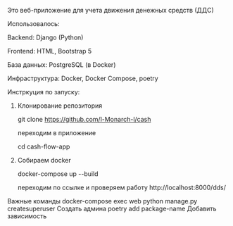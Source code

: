 Это веб-приложение для учета движения денежных средств (ДДС)

Использовалось:

Backend: Django (Python)

Frontend: HTML, Bootstrap 5

База данных: PostgreSQL (в Docker)

Инфраструктура: Docker, Docker Compose, poetry


Инстркуция по запуску:
1. Клонирование репозитория
   
   git clone https://github.com/l-Monarch-l/cash
   
   переходим в приложение

   cd cash-flow-app
   
2. Собираем docker
   
   docker-compose up --build
   
   переходим по ссылке и проверяем работу http://localhost:8000/dds/


Важные команды
docker-compose exec web python manage.py createsuperuser	Создать админа
poetry add package-name	Добавить зависимость
